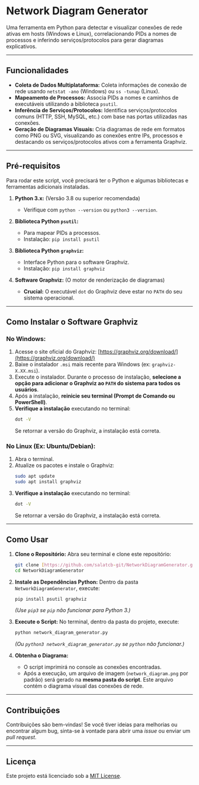 # Network Diagram Generator

Uma ferramenta em Python para detectar e visualizar conexões de rede ativas em hosts (Windows e Linux), correlacionando PIDs a nomes de processos e inferindo serviços/protocolos para gerar diagramas explicativos.

---

## Funcionalidades

* **Coleta de Dados Multiplataforma:** Coleta informações de conexão de rede usando `netstat -ano` (Windows) ou `ss -tunap` (Linux).
* **Mapeamento de Processos:** Associa PIDs a nomes e caminhos de executáveis utilizando a biblioteca `psutil`.
* **Inferência de Serviços/Protocolos:** Identifica serviços/protocolos comuns (HTTP, SSH, MySQL, etc.) com base nas portas utilizadas nas conexões.
* **Geração de Diagramas Visuais:** Cria diagramas de rede em formatos como PNG ou SVG, visualizando as conexões entre IPs, processos e destacando os serviços/protocolos ativos com a ferramenta Graphviz.

---

## Pré-requisitos

Para rodar este script, você precisará ter o Python e algumas bibliotecas e ferramentas adicionais instaladas.

1.  **Python 3.x:** (Versão 3.8 ou superior recomendada)
    * Verifique com `python --version` ou `python3 --version`.

2.  **Biblioteca Python `psutil`:**
    * Para mapear PIDs a processos.
    * Instalação: `pip install psutil`

3.  **Biblioteca Python `graphviz`:**
    * Interface Python para o software Graphviz.
    * Instalação: `pip install graphviz`

4.  **Software Graphviz:** (O motor de renderização de diagramas)
    * **Crucial:** O executável `dot` do Graphviz deve estar no `PATH` do seu sistema operacional.

---

## Como Instalar o Software Graphviz

### No Windows:

1.  Acesse o site oficial do Graphviz: [https://graphviz.org/download/](https://graphviz.org/download/)
2.  Baixe o instalador `.msi` mais recente para Windows (ex: `graphviz-X.XX.msi`).
3.  Execute o instalador. Durante o processo de instalação, **selecione a opção para adicionar o Graphviz ao `PATH` do sistema para todos os usuários**.
4.  Após a instalação, **reinicie seu terminal (Prompt de Comando ou PowerShell)**.
5.  **Verifique a instalação** executando no terminal:
    ```bash
    dot -V
    ```
    Se retornar a versão do Graphviz, a instalação está correta.

### No Linux (Ex: Ubuntu/Debian):

1.  Abra o terminal.
2.  Atualize os pacotes e instale o Graphviz:
    ```bash
    sudo apt update
    sudo apt install graphviz
    ```
3.  **Verifique a instalação** executando no terminal:
    ```bash
    dot -V
    ```
    Se retornar a versão do Graphviz, a instalação está correta.

---

## Como Usar

1.  **Clone o Repositório:**
    Abra seu terminal e clone este repositório:
    ```bash
    git clone [https://github.com/salatcb-git/NetworkDiagramGenerator.git](https://github.com/salatcb-git/NetworkDiagramGenerator.git)
    cd NetworkDiagramGenerator
    ```
2.  **Instale as Dependências Python:**
    Dentro da pasta `NetworkDiagramGenerator`, execute:
    ```bash
    pip install psutil graphviz
    ```
    *(Use `pip3` se `pip` não funcionar para Python 3.)*

3.  **Execute o Script:**
    No terminal, dentro da pasta do projeto, execute:
    ```bash
    python network_diagram_generator.py
    ```
    *(Ou `python3 network_diagram_generator.py` se `python` não funcionar.)*

4.  **Obtenha o Diagrama:**
    * O script imprimirá no console as conexões encontradas.
    * Após a execução, um arquivo de imagem (`network_diagram.png` por padrão) será gerado na **mesma pasta do script**. Este arquivo contém o diagrama visual das conexões de rede.

---

## Contribuições

Contribuições são bem-vindas! Se você tiver ideias para melhorias ou encontrar algum bug, sinta-se à vontade para abrir uma *issue* ou enviar um *pull request*.

---

## Licença

Este projeto está licenciado sob a [MIT License](LICENSE).
